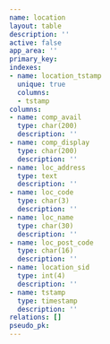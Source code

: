 ```yaml
---
name: location
layout: table
description: ''
active: false
app_area: ''
primary_key: 
indexes:
- name: location_tstamp
  unique: true
  columns:
  - tstamp
columns:
- name: comp_avail
  type: char(200)
  description: ''
- name: comp_display
  type: char(200)
  description: ''
- name: loc_address
  type: text
  description: ''
- name: loc_code
  type: char(3)
  description: ''
- name: loc_name
  type: char(30)
  description: ''
- name: loc_post_code
  type: char(16)
  description: ''
- name: location_sid
  type: int(4)
  description: ''
- name: tstamp
  type: timestamp
  description: ''
relations: []
pseudo_pk: 
---
```


